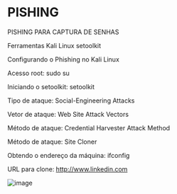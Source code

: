 # PISHING
PISHING PARA CAPTURA DE SENHAS

Ferramentas
Kali Linux
setoolkit


Configurando o Phishing no Kali Linux

Acesso root: sudo su

Iniciando o setoolkit: setoolkit

Tipo de ataque: Social-Engineering Attacks

Vetor de ataque: Web Site Attack Vectors

Método de ataque: Credential Harvester Attack Method 

Método de ataque: Site Cloner

Obtendo o endereço da máquina: ifconfig

URL para clone: http://www.linkedin.com


![image](https://github.com/Leonardo825-debug/PISHING/assets/69610592/89781b97-0111-4701-b9ff-3fdc6275ea75)


